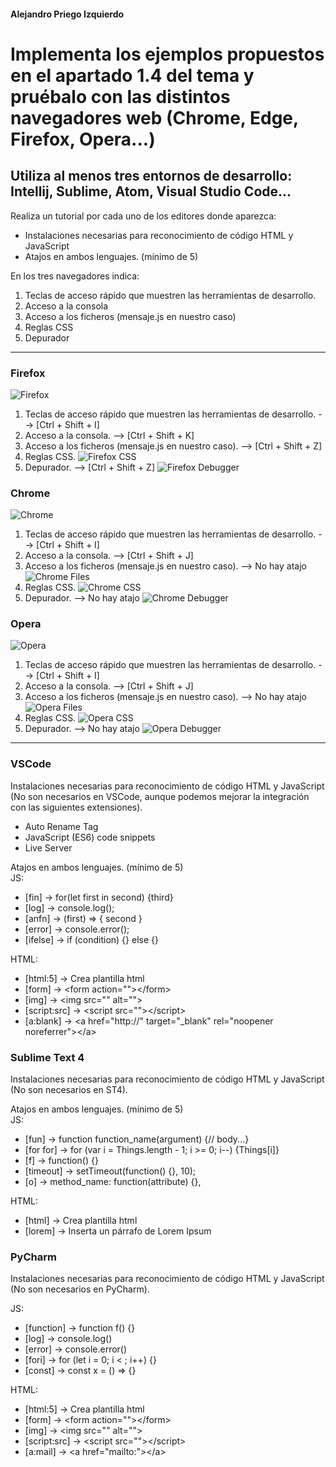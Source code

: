 #### Alejandro Priego Izquierdo
# Implementa los ejemplos propuestos en el apartado 1.4 del tema y pruébalo con las distintos navegadores web (Chrome, Edge, Firefox, Opera...)

## Utiliza al menos tres entornos de desarrollo: Intellij, Sublime, Atom, Visual Studio Code...

Realiza un tutorial por cada uno de los editores donde aparezca:

- Instalaciones necesarias para reconocimiento de código HTML y JavaScript
- Atajos en ambos lenguajes. (mínimo de 5)

En los tres navegadores indica:

1. Teclas de acceso rápido que muestren las herramientas de desarrollo.
2. Acceso a la consola
3. Acceso a los ficheros (mensaje.js en nuestro caso)
4. Reglas CSS
5. Depurador


----------------------------------


### Firefox
![Firefox](./imgs/f1.png)

1. Teclas de acceso rápido que muestren las herramientas de desarrollo. --> [Ctrl + Shift + I]
2. Acceso a la consola. --> [Ctrl + Shift + K]
3. Acceso a los ficheros (mensaje.js en nuestro caso). --> [Ctrl + Shift + Z]
4. Reglas CSS.
  ![Firefox CSS](./imgs/f2.png) 
5. Depurador. --> [Ctrl + Shift + Z]
  ![Firefox Debugger](./imgs/f3.png) 

### Chrome
![Chrome](./imgs/c1.png)

1. Teclas de acceso rápido que muestren las herramientas de desarrollo. --> [Ctrl + Shift + I]
2. Acceso a la consola. --> [Ctrl + Shift + J]
3. Acceso a los ficheros (mensaje.js en nuestro caso). --> No hay atajo
    ![Chrome Files](./imgs/c2.png)
4. Reglas CSS.
  ![Chrome CSS](./imgs/c3.png) 
5. Depurador. --> No hay atajo
    ![Chrome Debugger](./imgs/c4.png)

### Opera
![Opera](./imgs/o1.png)

1. Teclas de acceso rápido que muestren las herramientas de desarrollo. --> [Ctrl + Shift + I]
2. Acceso a la consola. --> [Ctrl + Shift + J]
3. Acceso a los ficheros (mensaje.js en nuestro caso). --> No hay atajo
    ![Opera Files](./imgs/o2.png)
4. Reglas CSS.
  ![Opera CSS](./imgs/o3.png) 
5. Depurador. --> No hay atajo
    ![Opera Debugger](./imgs/o4.png)

----------------------------------

### VSCode
Instalaciones necesarias para reconocimiento de código HTML y JavaScript  (No son necesarios en VSCode, aunque podemos mejorar la integración con las siguientes extensiones).
- Auto Rename Tag
- JavaScript (ES6) code snippets
- Live Server
  
Atajos en ambos lenguajes. (mínimo de 5)  
JS:
- [fin] -> for(let first in second) {third}
- [log] -> console.log();
- [anfn] -> (first) => { second }
- [error] -> console.error();
- [ifelse] -> if (condition) {} else {}

HTML:
- [html:5] -> Crea plantilla html
- [form] -> \<form action="">\</form>
- [img] -> \<img src="" alt="">
- [script:src] -> \<script src="">\</script>
- [a:blank] -> \<a href="http://" target="_blank" rel="noopener noreferrer">\</a>
  
### Sublime Text 4
Instalaciones necesarias para reconocimiento de código HTML y JavaScript  (No son necesarios en ST4).
  
Atajos en ambos lenguajes. (mínimo de 5)  
JS:
- [fun] -> function function_name(argument) {// body...}
- [for for] -> for (var i = Things.length - 1; i >= 0; i--) {Things[i]}
- [f] -> function() {}
- [timeout] -> setTimeout(function() {}, 10);
- [o] -> method_name: function(attribute) {},

HTML:
- [html] -> Crea plantilla html
- [lorem] -> Inserta un párrafo de Lorem Ipsum
 
### PyCharm
Instalaciones necesarias para reconocimiento de código HTML y JavaScript  (No son necesarios en PyCharm).
  
JS:
- [function] -> function f() {}
- [log] -> console.log()
- [error] -> console.error()
- [fori] -> for (let i = 0; i < ; i++) {}
- [const] -> const x = () => {}

HTML:
- [html:5] -> Crea plantilla html
- [form] -> \<form action="">\</form>
- [img] -> \<img src="" alt="">
- [script:src] -> \<script src="">\</script>
- [a:mail] -> \<a href="mailto:">\</a>